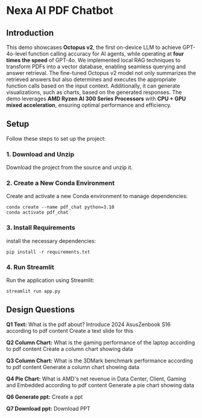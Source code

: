 # Nexa AI PDF Chatbot

## Introduction

This demo showcases <strong>Octopus v2</strong>, the first on-device LLM to achieve GPT-4o-level function calling accuracy for AI agents, while operating at <strong>four times the speed</strong> of GPT-4o. We implemented local RAG techniques to transform PDFs into a vector database, enabling seamless querying and answer retrieval. The fine-tuned Octopus v2 model not only summarizes the retrieved answers but also determines and executes the appropriate function calls based on the input context. Additionally, it can generate visualizations, such as charts, based on the generated responses. The demo leverages <strong>AMD Ryzen AI 300 Series Processors</strong> with <strong>CPU + GPU mixed acceleration</strong>, ensuring optimal performance and efficiency.

## Setup

Follow these steps to set up the project:

### 1. Download and Unzip

Download the project from the source and unzip it.

### 2. Create a New Conda Environment
Create and activate a new Conda environment to manage dependencies:

```
conda create --name pdf_chat python=3.10
conda activate pdf_chat
```

### 3. Install Requirements
install the necessary dependencies:

```
pip install -r requirements.txt
```

### 4. Run Streamlit
Run the application using Streamlit:

```
streamlit run app.py
```

## Design Questions

<strong>Q1 Text:</strong>
What is the pdf about? 
Introduce 2024 AsusZenbook S16 according to pdf content
Create a text slide for this

<strong>Q2 Column Chart:</strong>
What is the gaming performance of the laptop according to pdf content
Create a column chart showing data

<strong>Q3 Column Chart:</strong> 
What is the 3DMark benchmark performance according to pdf content
Generate a column chart showing data

<strong>Q4 Pie Chart:</strong> 
What is AMD's net revenue in Data Center, Client, Gaming and Embedded according to pdf content
Generate a pie chart showing data

<strong>Q6 Generate ppt:</strong> 
Create a ppt

<strong>Q7 Download ppt:</strong> 
Download PPT
